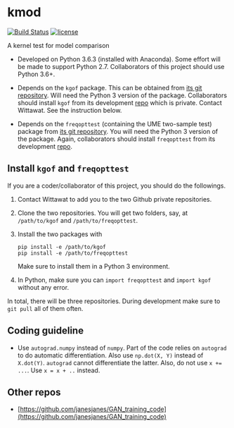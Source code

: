 # kmod

[![Build Status](https://travis-ci.com/wittawatj/kmod.svg?token=yWUaYGwontVUwf9G8fLY&branch=master)](https://travis-ci.com/wittawatj/kmod)
[![license](https://img.shields.io/github/license/mashape/apistatus.svg)](https://github.com/wittawatj/kmod/blob/master/LICENSE)

A kernel test for model comparison

* Developed on Python 3.6.3 (installed with Anaconda). Some effort will be made
  to support Python 2.7.  Collaborators of this project should use Python 3.6+.

* Depends on the `kgof` package. This can be obtained from [its git
  repository](https://github.com/wittawatj/kernel-gof). Will need the Python 3
  version of the package. Collaborators should install `kgof` from its
  development [repo](https://github.com/wittawatj/kgof) which is private.
  Contact Wittawat. See the instruction below.

* Depends on the `freqopttest` (containing the UME two-sample test) package
  from  [its git repository](https://github.com/wittawatj/interpretable-test).
  You will need the Python 3 version of the package. Again, collaborators should install `freqopttest` from its development [repo](https://github.com/wittawatj/fotest).

 ## Install `kgof` and `freqopttest`

 If you are a coder/collaborator of this project, you should do the followings.

 1. Contact Wittawat to add you to the two Github private repositories.
 2. Clone the two repositories. You will get two folders, say, at
    `/path/to/kgof` and `/path/to/freqopttest`.
 3. Install the two packages with

        pip install -e /path/to/kgof
        pip install -e /path/to/freqopttest

    Make sure to install them in a Python 3 environment.

4. In Python, make sure you can `import freqopttest` and `import kgof` without
   any error.

In total, there will be three repositories. During development make sure to
`git pull` all of them often.

## Coding guideline

* Use `autograd.numpy` instead of `numpy`. Part of the code relies on
  `autograd` to do automatic differentiation. Also use `np.dot(X, Y)` instead
  of `X.dot(Y)`. `autograd` cannot differentiate the latter. Also, do not use
  `x += ...`.  Use `x = x + ..` instead.

## Other repos

* [https://github.com/janesjanes/GAN_training_code](https://github.com/janesjanes/GAN_training_code)
